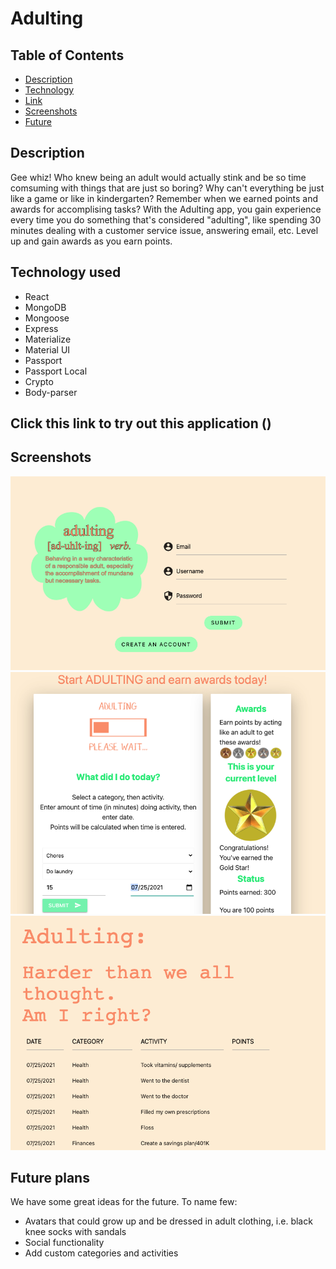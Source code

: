 # Adulting

## Table of Contents

- [Description](#description)
- [Technology](#technology)
- [Link](#link)
- [Screenshots](#screenshots)
- [Future](#future)

## Description

Gee whiz! Who knew being an adult would actually stink and be so time comsuming with things that are just so boring? Why can't everything be just like a game or like in kindergarten? Remember when we earned points and awards for accomplising tasks? With the Adulting app, you gain experience every time you do something that's considered "adulting", like spending 30 minutes dealing with a customer service issue, answering email, etc. Level up and gain awards as you earn points.

## Technology used

- React
- MongoDB
- Mongoose
- Express
- Materialize
- Material UI
- Passport
- Passport Local
- Crypto
- Body-parser

## Click this link to try out this application ()

## Screenshots
![adulting](client/src/assets/logIn.png)
![adulting](client/src/assets/enterActivity.png)
![adulting](client/src/assets/activityLog.png)

## Future plans
We have some great ideas for the future.  To name  few:
* Avatars that could grow up and be dressed in adult clothing, i.e. black knee socks with sandals
* Social functionality
* Add custom categories and activities
